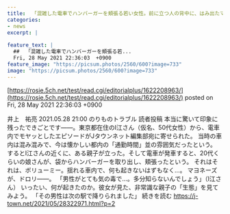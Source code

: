 ```yaml
---
title:  「混雑した電車でハンバーガーを頬張る若い女性。前に立つ人の背中に、はみ出たマヨネーズがベッタリついて...」（東京都・50代女性）  
categories:
- news
excerpt: |
  
feature_text: |
  ##  「混雑した電車でハンバーガーを頬張る若...
  Fri, 28 May 2021 22:36:03  +0900
feature_image: "https://picsum.photos/2560/600?image=733"
image: "https://picsum.photos/2560/600?image=733"
---
```


[https://rosie.5ch.net/test/read.cgi/editorialplus/1622208963/](https://rosie.5ch.net/test/read.cgi/editorialplus/1622208963/)
posted on Fri, 28 May 2021 22:36:03  +0900

<!--more-->

井上　祐亮 2021.05.28 21:00 のりものトラブル 読者投稿 本当に驚いて印象に残ったできごとです——。東京都在住のI江さん（仮名、50代女性）から、電車内でモヤッとしたエピソードがJタウンネット編集部宛に寄せられた。 当時の車内は混み混みで、今は懐かしい都内の「通勤時間」並の雰囲気だったという。 するとI江さんの近くに、ある親子が立った。そして電車が発車すると、20代くらいの娘さんが、袋からハンバーガーを取り出し、頬張ったという。 それはそれは、ボリューミー。揺れる車内で、何も起きないはずもなく...。 マヨネーズが、ドロリ——。 「男性がとても気の毒で...。多分知らないんでしょう」（I江さん） いったい、何が起きたのか。彼女が見た、非常識な親子の「生態」を見てみよう。 「その男性は次の駅で降りられました」 続きを読む https://j-town.net/2021/05/28322971.html?p=2
